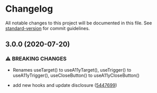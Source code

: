 # Changelog

All notable changes to this project will be documented in this file. See [standard-version](https://github.com/conventional-changelog/standard-version) for commit guidelines.

## 3.0.0 (2020-07-20)


### ⚠ BREAKING CHANGES

* Renames useTarget() to useA11yTarget(), useTrigger() to useA11yTrigger(),
useCloseButton() to useA11yCloseButton()

* add new hooks and update disclosure ([5447699](https://github.com/accessible-ui/drawer/commit/544769924f8752109d6c5cc2261834f4b150a5c3))
